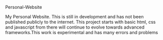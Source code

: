 Personal-Website

My Personal Website. 
This is still in development and has not been published publicly to the internet.
This project starts with basic html, css and javascript from there will continue to evolve towards advanced frameworks.This work is experimental and has many errors and problems
